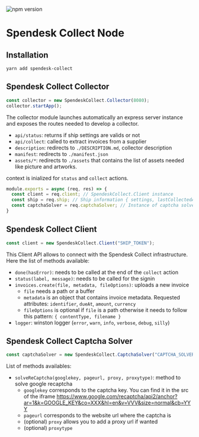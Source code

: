 ![npm version](https://badge.fury.io/js/spendesk-collect.svg)

# Spendesk Collect Node

## Installation

```
yarn add spendesk-collect
```

## Spendesk Collect Collector

```javascript
const collector = new SpendeskCollect.Collector(8080);
collector.startApp();
```

The collector module launches automatically an express server instance and exposes the routes needed to develop a collector.

- `api/status`: returns if ship settings are valids or not
- `api/collect`: called to extract invoices from a supplier
- `description`: redirects to `./DESCRIPTION.md`, collector description
- `manifest`: redirects to `./manifest.json`
- `assets/*`: redirects to `./assets` that contains the list of assets needed like picture and artworks.

context is inialized for `status` and `collect` actions.

```javascript
module.exports = async (req, res) => {
  const client = req.client; // SpendeskCollect.Client instance
  const ship = req.ship; // Ship information { settings, lastCollectedAt }
  const captchaSolver = req.captchaSolver; // Instance of captcha solver (see below for more information)
}
```

## Spendesk Collect Client

```javascript
const client = new SpendeskCollect.Client("SHIP_TOKEN");
```

This Client API allows to connect with the Spendesk Collect infrastructure. Here the list of methods available: 

- `done(hasError)`: needs to be called at the end of the `collect` action
- `status(label, message)`: needs to be called for the signin
- `invoices.create(file, metadata, fileOptions)`: uploads a new invoice
  - `file` needs a path or a buffer
  - `metadata` is an object that contains invoice metadata. Requested attributes: `identifier`, `dueAt`, `amount`, `currency`
  - `fileOptions` is optional if `file` is a path otherwise it needs to follow this pattern: `{ contentType, filename }`
- `logger`: winston logger (`error`, `warn`, `info`, `verbose`, `debug`, `silly`)


## Spendesk Collect Captcha Solver

```javascript
const captchaSolver = new SpendeskCollect.CaptchaSolver("CAPTCHA_SOLVER_TOKEN");
```

List of methods availables:

- `solveReCaptcha(googlekey, pageurl, proxy, proxytype)`: method to solve google recaptcha
  - `googlekey` corresponds to the captcha key. You can find it in the src of the iframe https://www.google.com/recaptcha/api2/anchor?ar=1&k=GOOGLE_KEY&co=XXX&hl=en&v=VVV&size=normal&cb=YYY
  - `pageurl` corresponds to the website url where the captcha is
  - (optional) `proxy` allows you to add a proxy url if wanted
  - (optional) `proxytype`

